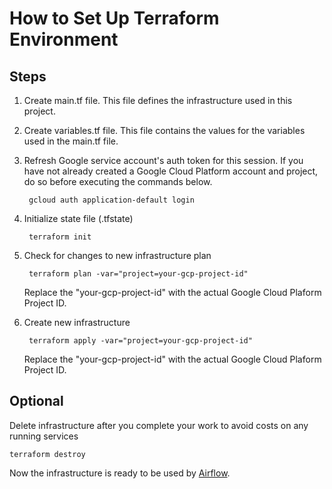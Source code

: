 # How to Set Up Terraform Environment

## Steps

1. Create main.tf file.  This file defines the infrastructure used in this project.
2. Create variables.tf file.  This file contains the values for the variables used in the main.tf file.
3. Refresh Google service account's auth token for this session.  If you have not already created a Google Cloud Platform account and project, do so before executing the commands below.

        gcloud auth application-default login

4. Initialize state file (.tfstate)

        terraform init

5. Check for changes to new infrastructure plan

        terraform plan -var="project=your-gcp-project-id"

   Replace the "your-gcp-project-id" with the actual Google Cloud Plaform Project ID.

6. Create new infrastructure

        terraform apply -var="project=your-gcp-project-id"

   Replace the "your-gcp-project-id" with the actual Google Cloud Plaform Project ID.

## Optional

Delete infrastructure after you complete your work to avoid costs on any running services

    terraform destroy

Now the infrastructure is ready to be used by [Airflow](../airflow/README.md).
